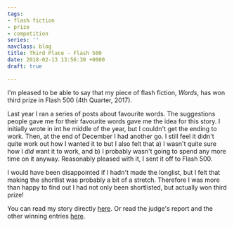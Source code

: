 ```yaml
---
tags:
- flash fiction
- prize
- competition
series: ''
navclass: blog
title: Third Place - Flash 500
date: 2018-02-13 13:56:30 +0000
draft: true

---
```

I'm pleased to be able to say that my piece of flash fiction, _Words_, has won third prize in Flash 500 (4th Quarter, 2017).

Last year I ran a series of posts about favourite words. The suggestions people gave me for their favourite words gave me the idea for this story. I initially wrote in int he middle of the year, but I couldn't get the ending to work. Then, at the end of December I had another go. I still feel it didn't quite work out how I wanted it to but I also felt that a) I wasn't quite sure how I _did_ want it to work, and b) I probably wasn't going to spend any more time on it anyway. Reasonably pleased with it, I sent it off to Flash 500. 

I would have been disappointed if I hadn't made the longlist, but I felt that making the shortlist was probably a bit of a stretch. Therefore I was more than happy to find out I had not only been shortlisted, but actually won third prize!

You can read my story directly [here](http://www.flash500.com/index_files/fqt17.htm). Or read the judge's report and the other winning entries [here](http://www.flash500.com/index_files/wfqu2017.htm). 